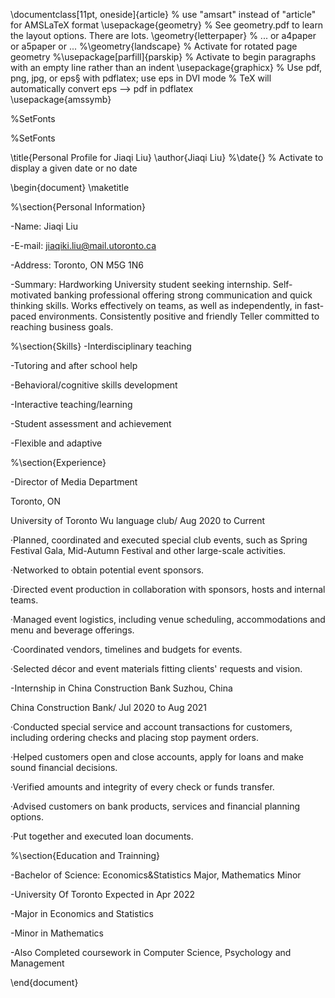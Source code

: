 \documentclass[11pt, oneside]{article}   	% use "amsart" instead of "article" for AMSLaTeX format
\usepackage{geometry}                		% See geometry.pdf to learn the layout options. There are lots.
\geometry{letterpaper}                   		% ... or a4paper or a5paper or ... 
%\geometry{landscape}                		% Activate for rotated page geometry
%\usepackage[parfill]{parskip}    		% Activate to begin paragraphs with an empty line rather than an indent
\usepackage{graphicx}				% Use pdf, png, jpg, or eps§ with pdflatex; use eps in DVI mode
								% TeX will automatically convert eps --> pdf in pdflatex		
\usepackage{amssymb}

%SetFonts

%SetFonts


\title{Personal Profile for Jiaqi Liu}
\author{Jiaqi Liu}
%\date{}							% Activate to display a given date or no date

\begin{document}
\maketitle

%\section{Personal Information} 

-Name: Jiaqi Liu

-E-mail: jiaqiki.liu@mail.utoronto.ca

-Address: Toronto, ON M5G 1N6

-Summary: Hardworking University student seeking internship. Self-motivated banking professional offering strong communication and quick thinking skills. Works effectively on teams, as well as independently, in fast-paced environments. Consistently positive and friendly Teller committed to reaching business goals.

%\section{Skills}
-Interdisciplinary teaching

-Tutoring and after school help 

-Behavioral/cognitive skills development

-Interactive teaching/learning

-Student assessment and achievement 

-Flexible and adaptive

%\section{Experience}

-Director of Media Department

Toronto, ON

University of Toronto Wu language club/ Aug 2020 to Current

·Planned, coordinated and executed special club events, such as Spring Festival Gala, Mid-Autumn Festival and other large-scale activities.

·Networked to obtain potential event sponsors.

·Directed event production in collaboration with sponsors, hosts and internal teams. 

·Managed event logistics, including venue scheduling, accommodations and menu and beverage offerings.

·Coordinated vendors, timelines and budgets for events.

·Selected décor and event materials fitting clients' requests and vision.


-Internship in China Construction Bank Suzhou, China

China Construction Bank/ Jul 2020 to Aug 2021

·Conducted special service and account transactions for customers, including ordering checks and placing stop payment orders.

·Helped customers open and close accounts, apply for loans and make sound financial decisions.

·Verified amounts and integrity of every check or funds transfer.

·Advised customers on bank products, services and financial planning options. 

·Put together and executed loan documents.

%\section{Education and Trainning}

-Bachelor of Science: Economics&Statistics Major, Mathematics Minor 

-University Of Toronto Expected in Apr 2022

-Major in Economics and Statistics

-Minor in Mathematics

-Also Completed coursework in Computer Science, Psychology and Management


\end{document}  